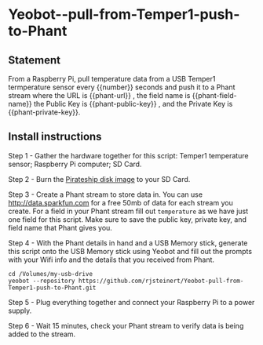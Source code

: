 # Yeobot--pull-from-Temper1-push-to-Phant

## Statement
From a Raspberry Pi, pull temperature data from a USB Temper1 termperature sensor every {{number}} seconds and push it to a Phant stream where the URL is {{phant-url}} , the field name is {{phant-field-name}} the Public Key is {{phant-public-key}} , and the Private Key is {{phant-private-key}}. 

## Install instructions

Step 1 - Gather the hardware together for this script: Temper1 temperature sensor; Raspberry Pi computer; SD Card.

Step 2 - Burn the [Pirateship disk image](http://pirate.sh) to your SD Card.

Step 3 - Create a Phant stream to store data in. You can use http://data.sparkfun.com for a free 50mb of data for each stream you create. For a field in your Phant stream fill out `temperature` as we have just one field for this script. Make sure to save the public key, private key, and field name that Phant gives you.

Step 4 - With the Phant details in hand and a USB Memory stick, generate this script onto the USB Memory stick using Yeobot and fill out the prompts with your Wifi info and the details that you received from Phant.
```
cd /Volumes/my-usb-drive
yeobot --repository https://github.com/rjsteinert/Yeobot-pull-from-Temper1-push-to-Phant.git
```

Step 5 - Plug everything together and connect your Raspberry Pi to a power supply. 

Step 6 - Wait 15 minutes, check your Phant stream to verify data is being added to the stream.

